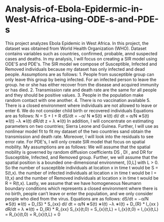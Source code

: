 # Analysis-of-Ebola-Epidermic-in-West-Africa-using-ODE-s-and-PDE-s
This project analyzes Ebola Epidemic in West Africa. In this project, the dataset was obtained from World Health Organization (WHO). Dataset contains variables such as countries, confirmed, probable, annd suspected cases and deaths. In my analysis, I will focus on creating a SIR model using ODE'S and PDE's. The SIR model we compose of Susceptible, Infected and Removed individuals because my dataset has only infected and dead people. Assumptions are as follows:   1. People from susceptible group can only leave this group by being infected. For an infected person to leave the group. he or she has either recover from the disease and acquired immunity or has died.   2. Transmission rate and death rate are the same for all people and they should be positive values.   3. People in the population make random contact with one another.   4. There is no vaccination available   5. There is a closed environment where individuals are not allowed to leave or enter   6. We do not consider child birth or recovered individuals   Equations are as follows:   N = S + I + R   dS/dt = −α/ N ∗S(t) ∗I(t)   dI/ dt = α/N ∗S(t) ∗I(t) −λ ∗I(t)   dR/dt z = λ ∗I(t)  In addition, I will concentrate on estimating parameters on two countries; Sierra Leone and Guinea. Further, I will use as nonlinear model fit to fit my dataset of the two countries sand obtain the transmission and death rate. Moreover, I will look into the residuals to see error rate.   For PDE's, I will only create SIR model that focus on spatial mobility. My assumptions are as follows: We will assume that the spatial mobility is governed by random diffusion coefficients DS , DI , and DR for Susceptible, Infected, and Removed group. Further, we will assume that the spatial position is a bounded one-dimensional environment, [0,L] with L > 0. So the number of susceptible individuals at location x in time t would be S = S(t,x). the number of infected individuals at location x in time t would be I = I(t,x) and the number of Removed individuals at location x in time t would be R = R(t,x). Lastly, we assume that we have homogeneous Neumann boundary conditions which represents a closed environment where there is no birth, people can’t leave or enter the population, and we only consider people who died from the virus.   Equations are as follows:   dS/dt = −α/N ∗S(t) ∗I(t) + D_{S} * S_{xx}   dI/ dt = α/N ∗S(t) ∗I(t) −λ ∗I(t) + D_{R} * I_{xx }   dR/dt = λ ∗I(t) + D_{R} * R_{xx}   S_{x}(t,0) = S_{x}(t,L) = I_{x}(t,0) = I_{x}(t,L) = R_{x}(t,0) = R_{x}(t,L) = 0
